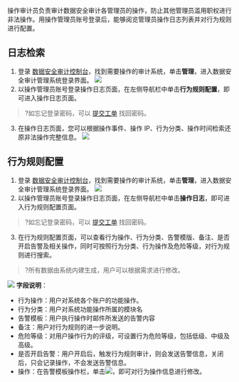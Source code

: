 操作审计员负责审计数据安全审计各管理员的操作，防止其他管理员滥用职权进行非法操作。用操作管理员账号登录后，能够阅览管理员操作日志列表并对行为规则进行配置。
## 日志检索
1. 登录 [数据安全审计控制台](https://console.cloud.tencent.com/cds/audit)，找到需要操作的审计系统，单击**管理**，进入数据安全审计管理系统登录界面。
![](https://main.qcloudimg.com/raw/3b59abcb6e6635ee16bd07e6105c338a.png)
2. 以操作管理员账号登录操作日志页面，在左侧导航栏中单击**行为规则配置**，即可进入操作日志页面。
>?如忘记登录密码，可以 [提交工单](https://console.cloud.tencent.com/workorder/category?level1_id=517&level2_id=727&source=0&data_title=%E5%85%B6%E4%BB%96%E8%85%BE%E8%AE%AF%E4%BA%91%E4%BA%A7%E5%93%81&level3_id=729&radio_title=%E6%95%85%E9%9A%9C%E6%8E%92%E6%9F%A5&queue=15&scene_code=17784&step=2) 找回密码。
3. 在操作日志页面，您可以根据操作事件、操作 IP、行为分类、操作时间检索还原非法操作完整信息。
![](https://main.qcloudimg.com/raw/9adbb11f996783ad6855e27515e05f4f.png)

## 行为规则配置
1. 登录 [数据安全审计控制台](https://console.cloud.tencent.com/cds/audit)，找到需要操作的审计系统，单击**管理**，进入数据安全审计管理系统登录界面。
![](https://main.qcloudimg.com/raw/85b799c43bcddc1bcb06b05190dcbfec.png)
2. 以操作管理员账号登录操作日志页面，在左侧导航栏中单击**操作日志**，即可进入行为规则配置页面。
>?如忘记登录密码，可以 [提交工单](https://console.cloud.tencent.com/workorder/category?level1_id=517&level2_id=727&source=0&data_title=%E5%85%B6%E4%BB%96%E8%85%BE%E8%AE%AF%E4%BA%91%E4%BA%A7%E5%93%81&level3_id=729&radio_title=%E6%95%85%E9%9A%9C%E6%8E%92%E6%9F%A5&queue=15&scene_code=17784&step=2) 找回密码。
3. 在行为规则配置页面，可以查看行为操作、行为分类、告警模版、备注、是否开启告警及相关操作，同时可按照行为分类、行为操作及危险等级，对行为规则进行搜索。
>?所有数据由系统内建生成，用户可以根据需求进行修改。
>
![](https://main.qcloudimg.com/raw/f6cdb83381359a4c32fe0d378a2dda06.png)
**字段说明**：
 - 行为操作：用户对系统各个账户的功能操作。
 - 行为分类：用户对系统功能操作所属的模块名
 - 告警模板：用户执行操作时邮件所发送的告警内容
 - 备注：用户对行为规则的进一步说明。
 - 危险等级：对用户操作行为的评级，可设置行为危险等级，包括低级、中级及高级。
 - 是否开启告警：用户开启后，触发行为规则审计，则会发送告警信息，关闭后，只会记录操作，不会发送告警信息。
 - 操作：在告警模板操作栏，单击![](https://main.qcloudimg.com/raw/8381d69b54d81610aa968419a4839cef.png)，即可对行为操作信息进行修改。
